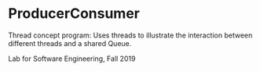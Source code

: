 # ProducerConsumer
Thread concept program: Uses threads to illustrate the interaction between different threads and a shared Queue. 

Lab for Software Engineering, Fall 2019
